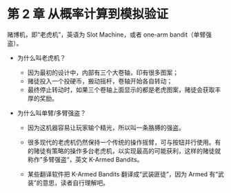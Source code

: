 # 第 2 章  从概率计算到模拟验证


赌博机，即“老虎机”，英语为 Slot Machine，或者 one-arm bandit（单臂强盗）。

- 为什么叫老虎机？

    - 因为最初的设计中，内部有三个大卷轴，印有很多图案；
    - 赌徒投入一个投硬币，搬动摇杆，卷轴开始各自转动；
    - 最终停止转动时，如果三个卷轴上面显示的都是老虎图案，赌徒会获取丰厚的奖励。
    
- 为什么叫单臂/多臂强盗？ 

    - 因为这机器容易让玩家输个精光，所以叫一条胳膊的强盗。
        
    - 很多现代的老虎机仍然保持一个传统的操作摇臂，可与按钮并行使用。有的赌徒有策略的操作多台老虎机，以实现最高的可能获利，这样的赌徒就称作”多臂强盗“，英文 K-Armed Bandits。

    - 某些翻译软件把 K-Armed Bandits 翻译成“武装匪徒”，因为 Armed 有“武装”的意思，读者自行理解吧。


